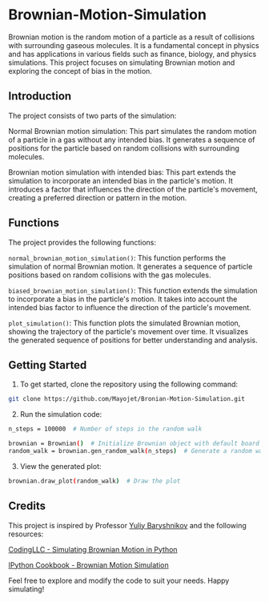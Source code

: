 # Brownian-Motion-Simulation

Brownian motion is the random motion of a particle as a result of collisions with surrounding gaseous molecules. It is a fundamental concept in physics and has applications in various fields such as finance, biology, and physics simulations. This project focuses on simulating Brownian motion and exploring the concept of bias in the motion.


## Introduction
The project consists of two parts of the simulation:

Normal Brownian motion simulation: This part simulates the random motion of a particle in a gas without any intended bias. It generates a sequence of positions for the particle based on random collisions with surrounding molecules.

Brownian motion simulation with intended bias: This part extends the simulation to incorporate an intended bias in the particle's motion. It introduces a factor that influences the direction of the particle's movement, creating a preferred direction or pattern in the motion.

## Functions
The project provides the following functions:

`normal_brownian_motion_simulation()`: This function performs the simulation of normal Brownian motion. It generates a sequence of particle positions based on random collisions with the gas molecules.

`biased_brownian_motion_simulation()`: This function extends the simulation to incorporate a bias in the particle's motion. It takes into account the intended bias factor to influence the direction of the particle's movement.

`plot_simulation()`: This function plots the simulated Brownian motion, showing the trajectory of the particle's movement over time. It visualizes the generated sequence of positions for better understanding and analysis.


## Getting Started
1. To get started, clone the repository using the following command:

```bash
git clone https://github.com/Mayojet/Bronian-Motion-Simulation.git
```
2. Run the simulation code: 
```bash
n_steps = 100000  # Number of steps in the random walk

brownian = Brownian()  # Initialize Brownian object with default board size
random_walk = brownian.gen_random_walk(n_steps)  # Generate a random walk
```
3. View the generated plot:
```bash
brownian.draw_plot(random_walk)  # Draw the plot
```


## Credits
This project is inspired by Professor [Yuliy Baryshnikov](https://ymb.web.illinois.edu/) and the following resources:

[CodingLLC - Simulating Brownian Motion in Python](https://github.com/mCodingLLC/VideosSampleCode/tree/master/videos/029_simulating_brownian_motion_in_python)

[IPython Cookbook - Brownian Motion Simulation](https://github.com/ipython-books/cookbook-2nd-code/blob/master/chapter13_stochastic/03_brownian.ipynb)

Feel free to explore and modify the code to suit your needs. Happy simulating!



